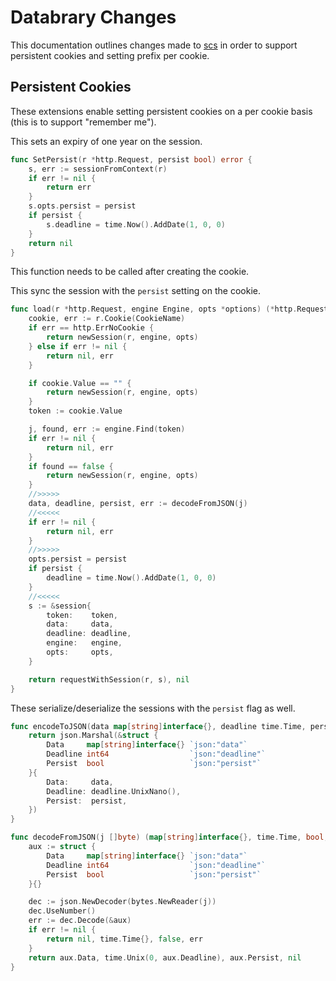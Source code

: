 # Databrary Changes

This documentation outlines changes made to [scs](https://github.com/databrary/scs) in order to support
persistent cookies and setting prefix per cookie.

## Persistent Cookies

These extensions enable setting persistent cookies on a per cookie basis (this is to support "remember me").

This sets an expiry of one year on the session.

```go
func SetPersist(r *http.Request, persist bool) error {
    s, err := sessionFromContext(r)
    if err != nil {
        return err
    }
    s.opts.persist = persist
    if persist {
        s.deadline = time.Now().AddDate(1, 0, 0)
    }
    return nil
}
```

This function needs to be called after creating the cookie.

This sync the session with the `persist` setting on the cookie.

```go
func load(r *http.Request, engine Engine, opts *options) (*http.Request, error) {
    cookie, err := r.Cookie(CookieName)
    if err == http.ErrNoCookie {
        return newSession(r, engine, opts)
    } else if err != nil {
        return nil, err
    }

    if cookie.Value == "" {
        return newSession(r, engine, opts)
    }
    token := cookie.Value

    j, found, err := engine.Find(token)
    if err != nil {
        return nil, err
    }
    if found == false {
        return newSession(r, engine, opts)
    }
    //>>>>>
    data, deadline, persist, err := decodeFromJSON(j)
    //<<<<<
    if err != nil {
        return nil, err
    }
    //>>>>>
    opts.persist = persist
    if persist {
        deadline = time.Now().AddDate(1, 0, 0)
    }
    //<<<<<
    s := &session{
        token:    token,
        data:     data,
        deadline: deadline,
        engine:   engine,
        opts:     opts,
    }

    return requestWithSession(r, s), nil
}
```


These serialize/deserialize the sessions with the `persist` flag as well.

```go
func encodeToJSON(data map[string]interface{}, deadline time.Time, persist bool) ([]byte, error) {
    return json.Marshal(&struct {
        Data     map[string]interface{} `json:"data"`
        Deadline int64                  `json:"deadline"`
        Persist  bool                   `json:"persist"`
    }{
        Data:     data,
        Deadline: deadline.UnixNano(),
        Persist:  persist,
    })
}

func decodeFromJSON(j []byte) (map[string]interface{}, time.Time, bool, error) {
    aux := struct {
        Data     map[string]interface{} `json:"data"`
        Deadline int64                  `json:"deadline"`
        Persist  bool                   `json:"persist"`
    }{}

    dec := json.NewDecoder(bytes.NewReader(j))
    dec.UseNumber()
    err := dec.Decode(&aux)
    if err != nil {
        return nil, time.Time{}, false, err
    }
    return aux.Data, time.Unix(0, aux.Deadline), aux.Persist, nil
}

```